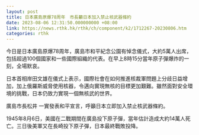 ```yaml
---
layout: post
title: 日本廣島原爆78周年　市長籲日本加入禁止核武器條約
date: 2023-08-06 12:31:50.000000000 +08:00
link: https://news.rthk.hk/rthk/ch/component/k2/1712267-20230806.htm
categories: rthk
---
```


今日是日本廣島原爆78周年，廣島市和平紀念公園有悼念儀式，大約5萬人出席，包括超過100個國家和一些國際組織的代表。在早上8時15分當年原子彈爆炸的一刻，全場默哀。

日本首相岸田文雄在儀式上表示，國際社會在如何推進核裁軍問題上分歧日益增加，加上俄羅斯威脅使用核器，令邁向實現無核的目標更加艱難。雖然面對安全環境的挑戰，日本仍致力實現一個無核武的世界。

廣島市長松井 一實發表和平宣言，呼籲日本立即加入禁止核武器條約。

1945年8月6日，美國在二戰期間在廣島投下原子彈，當年估計造成大約14萬人死亡。三日後美軍又在長崎投下原子彈，日本最終戰敗投降。
